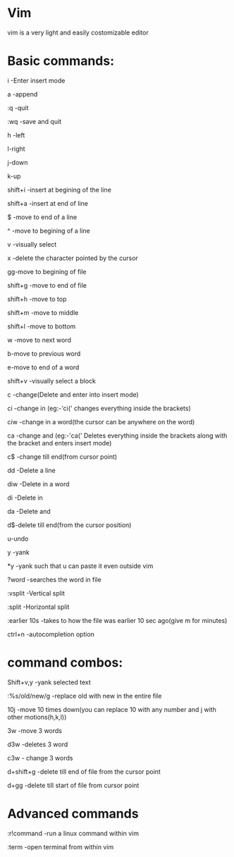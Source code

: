 # Vim

vim is a very light and easily costomizable editor



# Basic commands:

i  -Enter insert mode

a -append

:q -quit

:wq -save and quit

h -left

l-right

j-down

k-up

shift+i -insert at begining of the line

shift+a -insert at end of line

$ -move to end of a line

^ -move to begining of a line

v   -visually select

x -delete the character pointed by the cursor

gg-move to begining of file

shift+g -move to end of file

shift+h -move to top

shift+m -move to middle

shift+l -move to bottom

w -move to next word

b-move to previous word

e-move to end of a word

shift+v -visually select a block

c -change(Delete and enter into insert mode)

ci -change in (eg:-'ci(' changes everything inside the brackets)

ciw -change in a word(the cursor can be anywhere on the word)

ca  -change and (eg:-'ca(' Deletes everything inside the brackets along with the bracket and enters insert mode)

c$ -change till end(from cursor point)

dd -Delete a line

diw -Delete in a word

di -Delete in

da -Delete and

d$-delete till end(from the cursor position)

u-undo

y -yank

*y -yank such that u can paste it even outside vim

?word -searches the word in file

:vsplit -Vertical split

:split -Horizontal split

:earlier 10s -takes to how the file was earlier 10 sec ago(give m for minutes)

ctrl+n -autocompletion option


# command combos:

Shift+v,y -yank selected text

:%s/old/new/g -replace old with new in the entire file

10j -move 10 times down(you can replace 10 with any number and j with other motions(h,k,l))

3w -move 3 words

d3w -deletes 3 word

c3w - change 3 words

d+shift+g -delete till end of file from the cursor point

d+gg -delete till start of file from cursor point

# Advanced commands

:r!command -run a linux command within vim

:term -open terminal from within vim
